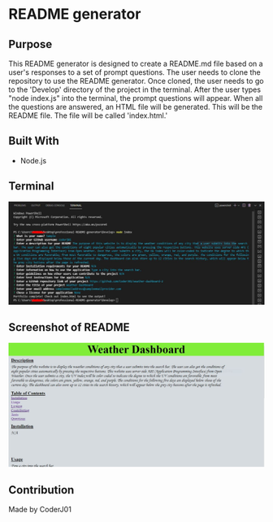 # README generator

## Purpose
This README generator is designed to create a README.md file based on a user's responses to a set of prompt questions. The user needs to clone the repository to use the README generator. Once cloned, the user needs to go to the 'Develop' directory of the project in the terminal. After the user types "node index.js" into the terminal, the prompt questions will appear. When all the questions are answered, an HTML file will be generated. This will be the README file. The file will be called 'index.html.'

## Built With
 * Node.js

## Terminal
![Alt text](./assets/images/image-terminal.JPG?raw=true "terminal")

## Screenshot of README
![Alt text](./assets/images/image-README.JPG?raw=true "README file")

## Contribution
Made by CoderJ01
